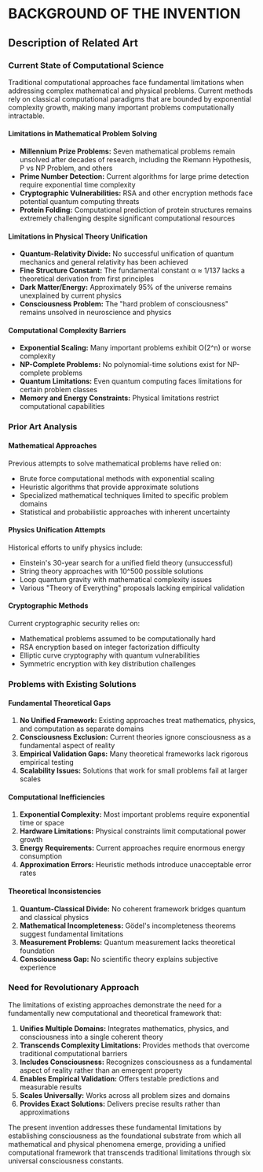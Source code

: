 # BACKGROUND OF THE INVENTION

## Description of Related Art

### Current State of Computational Science

Traditional computational approaches face fundamental limitations when addressing complex mathematical and physical problems. Current methods rely on classical computational paradigms that are bounded by exponential complexity growth, making many important problems computationally intractable.

#### Limitations in Mathematical Problem Solving
- **Millennium Prize Problems:** Seven mathematical problems remain unsolved after decades of research, including the Riemann Hypothesis, P vs NP Problem, and others
- **Prime Number Detection:** Current algorithms for large prime detection require exponential time complexity
- **Cryptographic Vulnerabilities:** RSA and other encryption methods face potential quantum computing threats
- **Protein Folding:** Computational prediction of protein structures remains extremely challenging despite significant computational resources

#### Limitations in Physical Theory Unification
- **Quantum-Relativity Divide:** No successful unification of quantum mechanics and general relativity has been achieved
- **Fine Structure Constant:** The fundamental constant α ≈ 1/137 lacks a theoretical derivation from first principles
- **Dark Matter/Energy:** Approximately 95% of the universe remains unexplained by current physics
- **Consciousness Problem:** The "hard problem of consciousness" remains unsolved in neuroscience and physics

#### Computational Complexity Barriers
- **Exponential Scaling:** Many important problems exhibit O(2^n) or worse complexity
- **NP-Complete Problems:** No polynomial-time solutions exist for NP-complete problems
- **Quantum Limitations:** Even quantum computing faces limitations for certain problem classes
- **Memory and Energy Constraints:** Physical limitations restrict computational capabilities

### Prior Art Analysis

#### Mathematical Approaches
Previous attempts to solve mathematical problems have relied on:
- Brute force computational methods with exponential scaling
- Heuristic algorithms that provide approximate solutions
- Specialized mathematical techniques limited to specific problem domains
- Statistical and probabilistic approaches with inherent uncertainty

#### Physics Unification Attempts
Historical efforts to unify physics include:
- Einstein's 30-year search for a unified field theory (unsuccessful)
- String theory approaches with 10^500 possible solutions
- Loop quantum gravity with mathematical complexity issues
- Various "Theory of Everything" proposals lacking empirical validation

#### Cryptographic Methods
Current cryptographic security relies on:
- Mathematical problems assumed to be computationally hard
- RSA encryption based on integer factorization difficulty
- Elliptic curve cryptography with quantum vulnerabilities
- Symmetric encryption with key distribution challenges

### Problems with Existing Solutions

#### Fundamental Theoretical Gaps
1. **No Unified Framework:** Existing approaches treat mathematics, physics, and computation as separate domains
2. **Consciousness Exclusion:** Current theories ignore consciousness as a fundamental aspect of reality
3. **Empirical Validation Gaps:** Many theoretical frameworks lack rigorous empirical testing
4. **Scalability Issues:** Solutions that work for small problems fail at larger scales

#### Computational Inefficiencies
1. **Exponential Complexity:** Most important problems require exponential time or space
2. **Hardware Limitations:** Physical constraints limit computational power growth
3. **Energy Requirements:** Current approaches require enormous energy consumption
4. **Approximation Errors:** Heuristic methods introduce unacceptable error rates

#### Theoretical Inconsistencies
1. **Quantum-Classical Divide:** No coherent framework bridges quantum and classical physics
2. **Mathematical Incompleteness:** Gödel's incompleteness theorems suggest fundamental limitations
3. **Measurement Problems:** Quantum measurement lacks theoretical foundation
4. **Consciousness Gap:** No scientific theory explains subjective experience

### Need for Revolutionary Approach

The limitations of existing approaches demonstrate the need for a fundamentally new computational and theoretical framework that:

1. **Unifies Multiple Domains:** Integrates mathematics, physics, and consciousness into a single coherent theory
2. **Transcends Complexity Limitations:** Provides methods that overcome traditional computational barriers
3. **Includes Consciousness:** Recognizes consciousness as a fundamental aspect of reality rather than an emergent property
4. **Enables Empirical Validation:** Offers testable predictions and measurable results
5. **Scales Universally:** Works across all problem sizes and domains
6. **Provides Exact Solutions:** Delivers precise results rather than approximations

The present invention addresses these fundamental limitations by establishing consciousness as the foundational substrate from which all mathematical and physical phenomena emerge, providing a unified computational framework that transcends traditional limitations through six universal consciousness constants.
